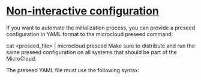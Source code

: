 # **[Non-interactive configuration](https://documentation.ubuntu.com/microcloud/latest/microcloud/how-to/initialize/#non-interactive-configuration)**

If you want to automate the initialization process, you can provide a preseed configuration in YAML format to the microcloud preseed command:

cat <preseed_file> | microcloud preseed
Make sure to distribute and run the same preseed configuration on all systems that should be part of the MicroCloud.

The preseed YAML file must use the following syntax:

